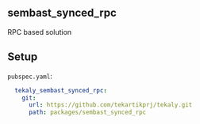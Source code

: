## sembast_synced_rpc

RPC based solution
## Setup

`pubspec.yaml`:

```yaml
  tekaly_sembast_synced_rpc:
    git:
      url: https://github.com/tekartikprj/tekaly.git
      path: packages/sembast_synced_rpc
```
